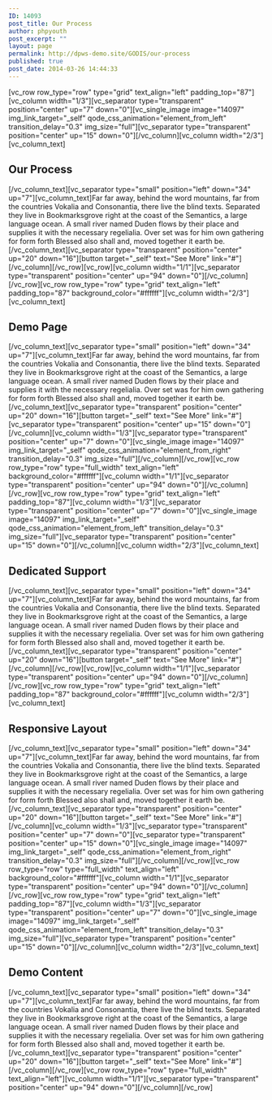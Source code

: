 ```yaml
---
ID: 14093
post_title: Our Process
author: phpyouth
post_excerpt: ""
layout: page
permalink: http://dpws-demo.site/GODIS/our-process
published: true
post_date: 2014-03-26 14:44:33
---
```

[vc_row row_type="row" type="grid" text_align="left" padding_top="87"][vc_column width="1/3"][vc_separator type="transparent" position="center" up="7" down="0"][vc_single_image image="14097" img_link_target="_self" qode_css_animation="element_from_left" transition_delay="0.3" img_size="full"][vc_separator type="transparent" position="center" up="15" down="0"][/vc_column][vc_column width="2/3"][vc_column_text]
<h2 style="text-align: left;">Our Process</h2>
[/vc_column_text][vc_separator type="small" position="left" down="34" up="7"][vc_column_text]Far far away, behind the word mountains, far from the countries Vokalia and Consonantia, there live the blind texts. Separated they live in Bookmarksgrove right at the coast of the Semantics, a large language ocean. A small river named Duden flows by their place and supplies it with the necessary regelialia. Over set was for him own gathering for form forth Blessed also shall and, moved together it earth be.[/vc_column_text][vc_separator type="transparent" position="center" up="20" down="16"][button target="_self" text="See More" link="#"][/vc_column][/vc_row][vc_row][vc_column width="1/1"][vc_separator type="transparent" position="center" up="94" down="0"][/vc_column][/vc_row][vc_row row_type="row" type="grid" text_align="left" padding_top="87" background_color="#ffffff"][vc_column width="2/3"][vc_column_text]
<h2 style="text-align: left;">Demo Page</h2>
[/vc_column_text][vc_separator type="small" position="left" down="34" up="7"][vc_column_text]Far far away, behind the word mountains, far from the countries Vokalia and Consonantia, there live the blind texts. Separated they live in Bookmarksgrove right at the coast of the Semantics, a large language ocean. A small river named Duden flows by their place and supplies it with the necessary regelialia. Over set was for him own gathering for form forth Blessed also shall and, moved together it earth be.[/vc_column_text][vc_separator type="transparent" position="center" up="20" down="16"][button target="_self" text="See More" link="#"][vc_separator type="transparent" position="center" up="15" down="0"][/vc_column][vc_column width="1/3"][vc_separator type="transparent" position="center" up="7" down="0"][vc_single_image image="14097" img_link_target="_self" qode_css_animation="element_from_right" transition_delay="0.3" img_size="full"][/vc_column][/vc_row][vc_row row_type="row" type="full_width" text_align="left" background_color="#ffffff"][vc_column width="1/1"][vc_separator type="transparent" position="center" up="94" down="0"][/vc_column][/vc_row][vc_row row_type="row" type="grid" text_align="left" padding_top="87"][vc_column width="1/3"][vc_separator type="transparent" position="center" up="7" down="0"][vc_single_image image="14097" img_link_target="_self" qode_css_animation="element_from_left" transition_delay="0.3" img_size="full"][vc_separator type="transparent" position="center" up="15" down="0"][/vc_column][vc_column width="2/3"][vc_column_text]
<h2 style="text-align: left;">Dedicated Support</h2>
[/vc_column_text][vc_separator type="small" position="left" down="34" up="7"][vc_column_text]Far far away, behind the word mountains, far from the countries Vokalia and Consonantia, there live the blind texts. Separated they live in Bookmarksgrove right at the coast of the Semantics, a large language ocean. A small river named Duden flows by their place and supplies it with the necessary regelialia. Over set was for him own gathering for form forth Blessed also shall and, moved together it earth be.[/vc_column_text][vc_separator type="transparent" position="center" up="20" down="16"][button target="_self" text="See More" link="#"][/vc_column][/vc_row][vc_row][vc_column width="1/1"][vc_separator type="transparent" position="center" up="94" down="0"][/vc_column][/vc_row][vc_row row_type="row" type="grid" text_align="left" padding_top="87" background_color="#ffffff"][vc_column width="2/3"][vc_column_text]
<h2 style="text-align: left;">Responsive Layout</h2>
[/vc_column_text][vc_separator type="small" position="left" down="34" up="7"][vc_column_text]Far far away, behind the word mountains, far from the countries Vokalia and Consonantia, there live the blind texts. Separated they live in Bookmarksgrove right at the coast of the Semantics, a large language ocean. A small river named Duden flows by their place and supplies it with the necessary regelialia. Over set was for him own gathering for form forth Blessed also shall and, moved together it earth be.[/vc_column_text][vc_separator type="transparent" position="center" up="20" down="16"][button target="_self" text="See More" link="#"][/vc_column][vc_column width="1/3"][vc_separator type="transparent" position="center" up="7" down="0"][vc_separator type="transparent" position="center" up="15" down="0"][vc_single_image image="14097" img_link_target="_self" qode_css_animation="element_from_right" transition_delay="0.3" img_size="full"][/vc_column][/vc_row][vc_row row_type="row" type="full_width" text_align="left" background_color="#ffffff"][vc_column width="1/1"][vc_separator type="transparent" position="center" up="94" down="0"][/vc_column][/vc_row][vc_row row_type="row" type="grid" text_align="left" padding_top="87"][vc_column width="1/3"][vc_separator type="transparent" position="center" up="7" down="0"][vc_single_image image="14097" img_link_target="_self" qode_css_animation="element_from_left" transition_delay="0.3" img_size="full"][vc_separator type="transparent" position="center" up="15" down="0"][/vc_column][vc_column width="2/3"][vc_column_text]
<h2 style="text-align: left;">Demo Content</h2>
[/vc_column_text][vc_separator type="small" position="left" down="34" up="7"][vc_column_text]Far far away, behind the word mountains, far from the countries Vokalia and Consonantia, there live the blind texts. Separated they live in Bookmarksgrove right at the coast of the Semantics, a large language ocean. A small river named Duden flows by their place and supplies it with the necessary regelialia. Over set was for him own gathering for form forth Blessed also shall and, moved together it earth be.[/vc_column_text][vc_separator type="transparent" position="center" up="20" down="16"][button target="_self" text="See More" link="#"][/vc_column][/vc_row][vc_row row_type="row" type="full_width" text_align="left"][vc_column width="1/1"][vc_separator type="transparent" position="center" up="94" down="0"][/vc_column][/vc_row]